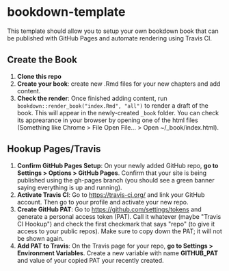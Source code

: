 # bookdown-template

This template should allow you to setup your own bookdown book that can be published with GitHub Pages and automate rendering using Travis CI.

## Create the Book
1. **Clone this repo**
2. **Create your book**: create new .Rmd files for your new chapters and add content.
3. **Check the render**: Once finished adding content, run `bookdown::render_book("index.Rmd", "all")` to render a draft of the book. This will appear in the newly-created `_book` folder. You can check its apprearance in your browser by opening one of the html files (Something like Chrome > File Open File... > Open ~/_book/index.html).

## Hookup Pages/Travis
1. **Confirm GitHub Pages Setup**: On your newly added GitHub repo, **go to Settings > Options > GitHub Pages**. Confirm that your site is being published using the gh-pages branch (you should see a green banner saying everything is up and running).
2. **Activate Travis CI**: Go to https://travis-ci.org/ and link your GitHub account. Then go to your profile and activate your new repo. 
3. **Create GitHub PAT**: Go to https://github.com/settings/tokens and generate a personal access token (PAT). Call it whatever (maybe "Travis CI Hookup") and check the first checkmark that says "repo" (to give it access to your public repos). Make sure to copy down the PAT; it will not be shown again.
4. **Add PAT to Travis**: On the Travis page for your repo, **go to Settings > Environment Variables**. Create a new variable with name **GITHUB_PAT** and value of your copied PAT your recently created.
